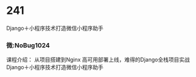 # 241
Django＋小程序技术打造微信小程序助手
### 微:NoBug1024 


课程介绍：
从项目搭建到Nginx 高可用部署上线，难得的Django全栈项目实战
Django＋小程序技术打造微信小程序助手
